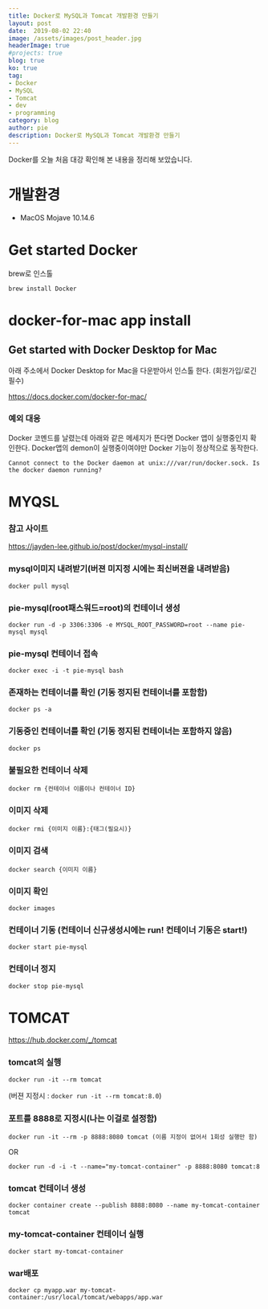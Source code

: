 ```yaml
---
title: Docker로 MySQL과 Tomcat 개발환경 만들기
layout: post
date:  2019-08-02 22:40
image: /assets/images/post_header.jpg
headerImage: true
#projects: true
blog: true
ko: true
tag:
- Docker
- MySQL
- Tomcat
- dev
- programming
category: blog
author: pie
description: Docker로 MySQL과 Tomcat 개발환경 만들기
---
```

Docker를 오늘 처음  대강 확인해 본 내용을 정리해 보았습니다.

# 개발환경
- MacOS Mojave 10.14.6

# Get started Docker
brew로 인스톨
```
brew install Docker
```

# docker-for-mac app install
## Get started with Docker Desktop for Mac
아래 주소에서 Docker Desktop for Mac을 다운받아서 인스톨 한다. (회원가입/로긴 필수)

https://docs.docker.com/docker-for-mac/

### 예외 대응
Docker 코멘드를 날렸는데 아래와 같은 메세지가 뜬다면 Docker 앱이 실행중인지 확인한다.
Docker앱의 demon이 실행중이여야만 Docker 기능이 정상적으로 동작한다. 
```
Cannot connect to the Docker daemon at unix:///var/run/docker.sock. Is the docker daemon running?
```

# MYQSL

### 참고 사이트
https://jayden-lee.github.io/post/docker/mysql-install/

### mysql이미지 내려받기(버젼 미지정 시에는 최신버젼을 내려받음)
```
docker pull mysql
```

### pie-mysql(root패스워드=root)의 컨테이너 생성
```
docker run -d -p 3306:3306 -e MYSQL_ROOT_PASSWORD=root --name pie-mysql mysql
```

### pie-mysql 컨테이너 접속
```
docker exec -i -t pie-mysql bash
```

### 존재하는 컨테이너를 확인 (기동 정지된 컨테이너를 포함함)
```
docker ps -a
```

### 기동중인 컨테이너를 확인 (기동 정지된 컨테이너는 포함하지 않음)
```
docker ps
```

### 불필요한 컨테이너 삭제
```
docker rm {컨테이너 이름이나 컨테이너 ID}
```

### 이미지 삭제
```
docker rmi {이미지 이름}:{태그(필요시)}
```

### 이미지 검색
```
docker search {이미지 이름}
```

### 이미지 확인
```
docker images
```

### 컨테이너 기동 (컨테이너 신규생성시에는 run! 컨테이너 기동은 start!)
```
docker start pie-mysql
```

### 컨테이너 정지
```
docker stop pie-mysql
```

# TOMCAT
https://hub.docker.com/_/tomcat

### tomcat의 실행
```
docker run -it --rm tomcat
```
(버젼 지정시 : ```docker run -it --rm tomcat:8.0```)

### 포트를 8888로 지정시(나는 이걸로 설정함)
```
docker run -it --rm -p 8888:8080 tomcat (이름 지정이 없어서 1회성 실행만 함)
```
OR
```
docker run -d -i -t --name="my-tomcat-container" -p 8888:8080 tomcat:8
```

### tomcat 컨테이너 생성
```
docker container create --publish 8888:8080 --name my-tomcat-container tomcat
```

### my-tomcat-container 컨테이너 실행
```
docker start my-tomcat-container
```

### war배포
```
docker cp myapp.war my-tomcat-container:/usr/local/tomcat/webapps/app.war
```
